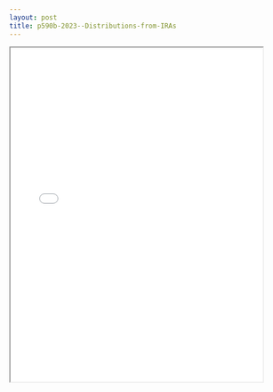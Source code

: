 ```yaml
---
layout: post
title: p590b-2023--Distributions-from-IRAs
---
```


<div class="pdf-container">
<iframe src="/ea/_pdf-2-md/p590b-2023--Distributions-from-IRAs.pdf" height="600" width="90%" allowFullScreen="true"></iframe>
</div>

